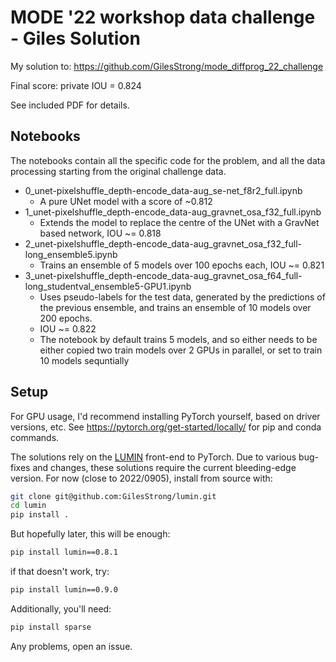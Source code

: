 # MODE '22 workshop data challenge - Giles Solution

My solution to: https://github.com/GilesStrong/mode_diffprog_22_challenge

Final score: private IOU = 0.824

See included PDF for details.

## Notebooks

The notebooks contain all the specific code for the problem, and all the data processing starting from the original challenge data.

- 0_unet-pixelshuffle_depth-encode_data-aug_se-net_f8r2_full.ipynb
  - A pure UNet model with a score of ~0.812
- 1_unet-pixelshuffle_depth-encode_data-aug_gravnet_osa_f32_full.ipynb
  - Extends the model to replace the centre of the UNet with a GravNet based network, IOU ~= 0.818
- 2_unet-pixelshuffle_depth-encode_data-aug_gravnet_osa_f32_full-long_ensemble5.ipynb
  - Trains an ensemble of 5 models over 100 epochs each, IOU ~= 0.821
- 3_unet-pixelshuffle_depth-encode_data-aug_gravnet_osa_f64_full-long_studentval_ensemble5-GPU1.ipynb
  - Uses pseudo-labels for the test data, generated by the predictions of the previous ensemble, and trains an ensemble of 10 models over 200 epochs.
  - IOU ~= 0.822
  - The notebook by default trains 5 models, and so either needs to be either copied two train models over 2 GPUs in parallel, or set to train 10 models sequntially

## Setup

For GPU usage, I'd recommend installing PyTorch yourself, based on driver versions, etc. See https://pytorch.org/get-started/locally/ for pip and conda commands.

The solutions rely on the [LUMIN](https://lumin.readthedocs.io/en/stable/) front-end to PyTorch.
Due to various bug-fixes and changes, these solutions require the current bleeding-edge version.
For now (close to 2022/0905), install from source with:

```bash
git clone git@github.com:GilesStrong/lumin.git
cd lumin
pip install .
```

But hopefully later, this will be enough:

```bash
pip install lumin==0.8.1
```

if that doesn't work, try:

```bash
pip install lumin==0.9.0
```

Additionally, you'll need:

```bash
pip install sparse
```

Any problems, open an issue.

